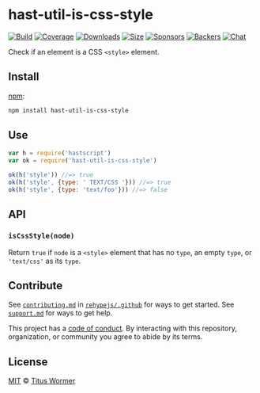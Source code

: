 <!--This file is generated by `build-packages.js`-->

# hast-util-is-css-style

[![Build][build-badge]][build]
[![Coverage][coverage-badge]][coverage]
[![Downloads][downloads-badge]][downloads]
[![Size][size-badge]][size]
[![Sponsors][sponsors-badge]][collective]
[![Backers][backers-badge]][collective]
[![Chat][chat-badge]][chat]

Check if an element is a CSS `<style>` element.

## Install

[npm][]:

```sh
npm install hast-util-is-css-style
```

## Use

```js
var h = require('hastscript')
var ok = require('hast-util-is-css-style')

ok(h('style')) //=> true
ok(h('style', {type: ' TEXT/CSS '})) //=> true
ok(h('style', {type: 'text/foo'})) //=> false
```

## API

### `isCssStyle(node)`

Return `true` if `node` is a `<style>` element that has no `type`, an empty
`type`, or `'text/css'` as its `type`.

## Contribute

See [`contributing.md`][contributing] in [`rehypejs/.github`][health] for ways
to get started.
See [`support.md`][support] for ways to get help.

This project has a [code of conduct][coc].
By interacting with this repository, organization, or community you agree to
abide by its terms.

## License

[MIT][license] © [Titus Wormer][author]

[build-badge]: https://img.shields.io/travis/rehypejs/rehype-minify.svg

[build]: https://travis-ci.org/rehypejs/rehype-minify

[coverage-badge]: https://img.shields.io/codecov/c/github/rehypejs/rehype-minify.svg

[coverage]: https://codecov.io/github/rehypejs/rehype-minify

[downloads-badge]: https://img.shields.io/npm/dm/hast-util-is-css-style.svg

[downloads]: https://www.npmjs.com/package/hast-util-is-css-style

[size-badge]: https://img.shields.io/bundlephobia/minzip/hast-util-is-css-style.svg

[size]: https://bundlephobia.com/result?p=hast-util-is-css-style

[sponsors-badge]: https://opencollective.com/unified/sponsors/badge.svg

[backers-badge]: https://opencollective.com/unified/backers/badge.svg

[collective]: https://opencollective.com/unified

[chat-badge]: https://img.shields.io/badge/chat-discussions-success.svg

[chat]: https://github.com/rehypejs/rehype/discussions

[npm]: https://docs.npmjs.com/cli/install

[health]: https://github.com/rehypejs/.github

[contributing]: https://github.com/rehypejs/.github/blob/main/contributing.md

[support]: https://github.com/rehypejs/.github/blob/main/support.md

[coc]: https://github.com/rehypejs/.github/blob/main/code-of-conduct.md

[license]: https://github.com/rehypejs/rehype-minify/blob/main/license

[author]: https://wooorm.com
